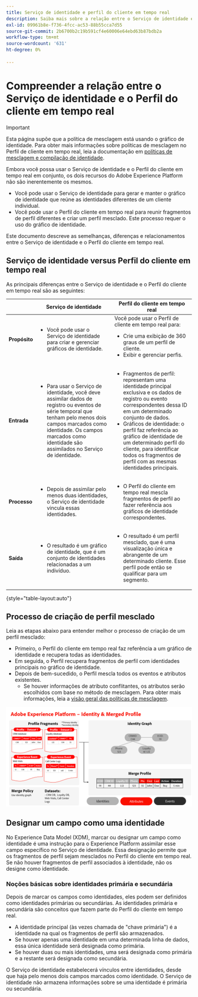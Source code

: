 ```yaml
---
title: Serviço de identidade e perfil do cliente em tempo real
description: Saiba mais sobre a relação entre o Serviço de identidade e o Perfil do cliente em tempo real
exl-id: 09961b8e-f736-4fcc-ac53-88b55cca7d55
source-git-commit: 2b6700b2c19b591cf4e60006e64ebd63b87bdb2a
workflow-type: tm+mt
source-wordcount: '631'
ht-degree: 0%

---
```


# Compreender a relação entre o Serviço de identidade e o Perfil do cliente em tempo real

>[!IMPORTANT]
>
>Esta página supõe que a política de mesclagem está usando o gráfico de identidade. Para obter mais informações sobre políticas de mesclagem no Perfil de cliente em tempo real, leia a documentação em [políticas de mesclagem e compilação de identidade](../profile/merge-policies/overview.md#identity-stitching).

Embora você possa usar o Serviço de identidade e o Perfil do cliente em tempo real em conjunto, os dois recursos do Adobe Experience Platform não são inerentemente os mesmos.

* Você pode usar o Serviço de identidade para gerar e manter o gráfico de identidade que reúne as identidades diferentes de um cliente individual.
* Você pode usar o Perfil do cliente em tempo real para reunir fragmentos de perfil diferentes e criar um perfil mesclado. Este processo requer o uso do gráfico de identidade.

Este documento descreve as semelhanças, diferenças e relacionamentos entre o Serviço de identidade e o Perfil do cliente em tempo real.

## Serviço de identidade versus Perfil do cliente em tempo real

As principais diferenças entre o Serviço de identidade e o Perfil do cliente em tempo real são as seguintes:

| | Serviço de identidade | Perfil do cliente em tempo real |
| --- | --- |--- |
| **Propósito** | <ul><li>Você pode usar o Serviço de identidade para criar e gerenciar gráficos de identidade.</li></ul> | Você pode usar o Perfil de cliente em tempo real para: <ul><li>Crie uma exibição de 360 graus de um perfil de cliente.</li><li>Exibir e gerenciar perfis.</li></ul> |
| **Entrada** | <ul><li>Para usar o Serviço de identidade, você deve assimilar dados de registro ou eventos de série temporal que tenham pelo menos dois campos marcados como identidade. Os campos marcados como identidade são assimilados no Serviço de identidade.</li></ul> | <ul><li>Fragmentos de perfil: representam uma identidade principal exclusiva e os dados de registro ou evento correspondentes dessa ID em um determinado conjunto de dados.</li><li>Gráficos de identidade: o perfil faz referência ao gráfico de identidade de um determinado perfil do cliente, para identificar todos os fragmentos de perfil com as mesmas identidades principais.</li></ul> |
| **Processo** | <ul><li>Depois de assimilar pelo menos duas identidades, o Serviço de identidade vincula essas identidades.</li></ul> | <ul><li>O Perfil do cliente em tempo real mescla fragmentos de perfil ao fazer referência aos gráficos de identidade correspondentes.</li></ul> |
| **Saída** | <ul><li>O resultado é um gráfico de identidade, que é um conjunto de identidades relacionadas a um indivíduo.</li></ul> | <ul><li>O resultado é um perfil mesclado, que é uma visualização única e abrangente de um determinado cliente. Esse perfil pode então se qualificar para um segmento.</li></ul> |

{style="table-layout:auto"}

## Processo de criação de perfil mesclado

Leia as etapas abaixo para entender melhor o processo de criação de um perfil mesclado:

* Primeiro, o Perfil do cliente em tempo real faz referência a um gráfico de identidade e recupera todas as identidades.
* Em seguida, o Perfil recupera fragmentos de perfil com identidades principais no gráfico de identidade.
* Depois de bem-sucedido, o Perfil mescla todos os eventos e atributos existentes.
   * Se houver informações de atributo conflitantes, os atributos serão escolhidos com base no método de mesclagem. Para obter mais informações, leia a [visão geral das políticas de mesclagem](../profile/merge-policies/overview.md).

![Um fluxograma detalhando como funciona o Serviço de Identidade e a Mesclagem de Perfis.](./images/merge-profile-process.png)

## Designar um campo como uma identidade

No Experience Data Model (XDM), marcar ou designar um campo como identidade é uma instrução para o Experience Platform assimilar esse campo específico no Serviço de identidade. Essa designação permite que os fragmentos de perfil sejam mesclados no Perfil do cliente em tempo real. Se não houver fragmentos de perfil associados à identidade, não os designe como identidade.

### Noções básicas sobre identidades primária e secundária

Depois de marcar os campos como identidades, eles podem ser definidos como identidades primárias ou secundárias. As identidades primária e secundária são conceitos que fazem parte do Perfil do cliente em tempo real.

* A identidade principal (às vezes chamada de &quot;chave primária&quot;) é a identidade na qual os fragmentos de perfil são armazenados.
* Se houver apenas uma identidade em uma determinada linha de dados, essa única identidade será designada como primária.
* Se houver duas ou mais identidades, uma será designada como primária e a restante será designada como secundária.

O Serviço de identidade estabelecerá vínculos entre identidades, desde que haja pelo menos dois campos marcados como identidade. O Serviço de identidade não armazena informações sobre se uma identidade é primária ou secundária.

